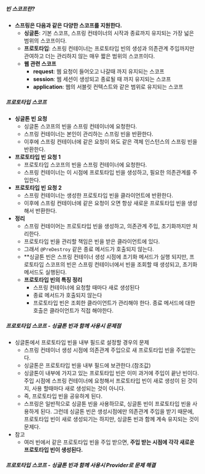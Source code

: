 ##### 빈 스코프란?
- **스프링은 다음과 같은 다양한 스코프를 지원한다.**
	- **싱글톤**: 기본 스코프, 스프링 컨테이너의 시작과 종료까지 유지되는 가장 넓은 범위의 스코프이다.
	- **프로토타입**: 스프링 컨테이너는 프로토타입 빈의 생성과 의존관계 주입까지만 관여하고 더는 관리하지 않는 매우 짧은 범위의 스코프이다.
	- **웹 관련 스코프**
		- **request**: 웹 요청이 들어오고 나갈때 까지 유지되는 스코프
		- **session**: 웹 세션이 생성되고 종료될 때 까지 유지되는 스코프
		- **application**: 웹의 서블릿 컨텍스트와 같은 범위로 유지되는 스코프
##### 프로토타입 스코프
- **싱글톤 빈 요청**
	- 싱글톤 스코프의 빈을 스프링 컨테이너에 요청한다.
	- 스프링 컨테이너는 본인이 관리하는 스프링 빈을 반환한다.
	- 이후에 스프링 컨테이너에 같은 요청이 와도 같은 객체 인스턴스의 스프링 빈을 반환한다.
- **프로토타입 빈 요청 1**
	- 프로토타입 스코프의 빈을 스프링 컨테이너에 요청한다.
	- 스프링 컨테이너는 이 시점에 프로토타입 빈을 생성하고, 필요한 의존관계를 주입한다.
- **프로토타입 빈 요청 2**
	- 스프링 컨테이너는 생성한 프로토타입 빈을 클라이언트에 반환한다.
	- 이후에 스프링 컨테이너에 같은 요청이 오면 항상 새로운 프로토타입 빈을 생성해서 반환한다.
- **정리**
	- 스프링 컨테이어는 프로토타입 빈을 생성하고, 의존관계 주입, 초기화까지만 처리한다.
	- 프로토타입 빈을 관리할 책임은 빈을 받은 클라이언트에 있다.
	- 그래서 `@PreDestroy` 같은 종료 메서드가 호출되지 않는다.
	- **싱글톤 빈은 스프링 컨테이너 생성 시점에 초기화 메서드가 실행 되지만, 프로토타입 스코프의 빈은 스프링 컨테이너에서 빈을 조회할 때 생성되고, 초기화 메서드도 실행된다.
	- **프로토타입 빈의 특징 정리**
		- 스프링 컨테이너에 요청할 때마다 새로 생성된다
		- 종료 메서드가 호출되지 않는다
		- 프로토타입 빈은 조회한 클라이언트가 관리해야 한다. 종료 메서드에 대한 호출은 클라이언트가 직접 해야한다.
##### 프로토타입 스코프 - 싱글톤 빈과 함께 사용시 문제점
- 싱글톤에서 프로토타입 빈을 내부 필드로 설정할 경우의 문제
	- 스프링 컨테이너 생성 시점에 의존관계 주입으로 새 프로토타입 빈을 주입받는다.
	- 싱글톤은 프로토타입 빈을 내부 필드에 보관한다.(참조값)
	- 싱글톤이 내부에 가지고 있는 프로토타입 빈은 이미 과거에 주입이 끝난 빈이다. 주입 시점에 스프링 컨테이너에 요청해서 프로토타입 빈이 새로 생성이 된 것이지, 사용 할때마다 새로 생성되는 것이 아니다.
	- 즉, 프로토타입 빈을 공유하게 된다.
	- 스프링은 일반적으로 싱글톤 빈을 사용하므로, 싱글톤 빈이 프로토타입 빈을 사용하게 된다. 그런데 싱글톤 빈은 생성시점에만 의존관계 주입을 받기 때문에, 프로토타입 빈이 새로 생성되기는 하지만, 싱글톤 빈과 함께 계속 유지되는 것이 문제다.
- 참고
	- 여러 빈에서 같은 프로토타입 빈을 주입 받으면, **주입 받는 시점에 각각 새로운 프로토타입 빈이 생성된다.**
##### 프로토타입 스코프 - 싱글톤 빈과 함께 사용시 Provider로 문제 해결

